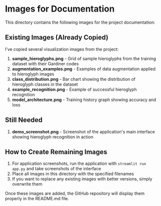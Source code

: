 # Images for Documentation

This directory contains the following images for the project documentation:

## Existing Images (Already Copied)

I've copied several visualization images from the project:

1. **sample_hieroglyphs.png** - Grid of sample hieroglyphs from the training dataset with their Gardiner codes
2. **augmentation_examples.png** - Examples of data augmentation applied to hieroglyph images
3. **class_distribution.png** - Bar chart showing the distribution of hieroglyph classes in the dataset
4. **example_recognition.png** - Example of successful hieroglyph recognition 
5. **model_architecture.png** - Training history graph showing accuracy and loss

## Still Needed

1. **demo_screenshot.png** - Screenshot of the application's main interface showing hieroglyph recognition in action

## How to Create Remaining Images

1. For application screenshots, run the application with `streamlit run app.py` and take screenshots of the interface
2. Place all images in this directory with the specified filenames
3. If you want to replace any existing images with better versions, simply overwrite them

Once these images are added, the GitHub repository will display them properly in the README.md file. 